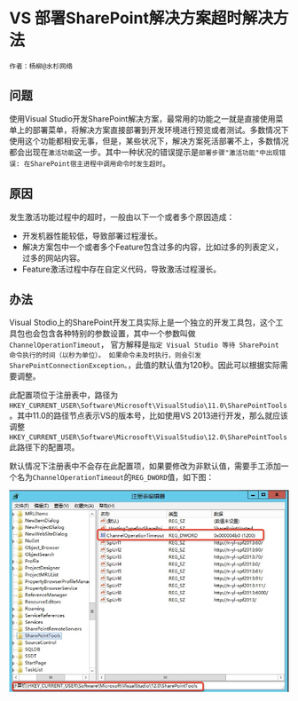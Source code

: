 # VS 部署SharePoint解决方案超时解决方法

    作者：杨柳@水杉网络
    
## 问题

使用Visual Studio开发SharePoint解决方案，最常用的功能之一就是直接使用菜单上的部署菜单，将解决方案直接部署到开发环境进行预览或者测试。多数情况下使用这个功能都相安无事，但是，某些状况下，解决方案死活部署不上，多数情况都会出现在`激活功能`这一步。其中一种状况的错误提示是`部署步骤"激活功能"中出现错误: 在SharePoint宿主进程中调用命令时发生超时`。

## 原因

发生激活功能过程中的超时，一般由以下一个或者多个原因造成：

* 开发机器性能较低，导致部署过程漫长。
* 解决方案包中一个或者多个Feature包含过多的内容，比如过多的列表定义，过多的网站内容。
* Feature激活过程中存在自定义代码，导致激活过程漫长。


## 办法

Visual Stodio上的SharePoint开发工具实际上是一个独立的开发工具包，这个工具包也会包含各种特别的参数设置，其中一个参数叫做`ChannelOperationTimeout`， 官方解释是`指定 Visual Studio 等待 SharePoint 命令执行的时间（以秒为单位）。 如果命令未及时执行，则会引发 SharePointConnectionException。`，此值的默认值为120秒。因此可以根据实际需要调整。

此配置项位于注册表中，路径为`HKEY_CURRENT_USER\Software\Microsoft\VisualStudio\11.0\SharePointTools `。其中11.0的路径节点表示VS的版本号，比如使用VS 2013进行开发，那么就应该调整`HKEY_CURRENT_USER\Software\Microsoft\VisualStudio\12.0\SharePointTools `此路径下的配置项。

默认情况下注册表中不会存在此配置项，如果要修改为非默认值，需要手工添加一个名为`ChannelOperationTimeout`的`REG_DWORD`值，如下图：

![注册表配置界面](imgs/1.png)